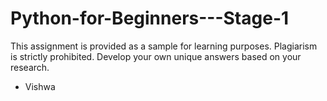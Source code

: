 # Python-for-Beginners---Stage-1
This assignment is provided as a sample for learning purposes. Plagiarism is strictly prohibited. Develop your own unique answers based on your research.
- Vishwa
